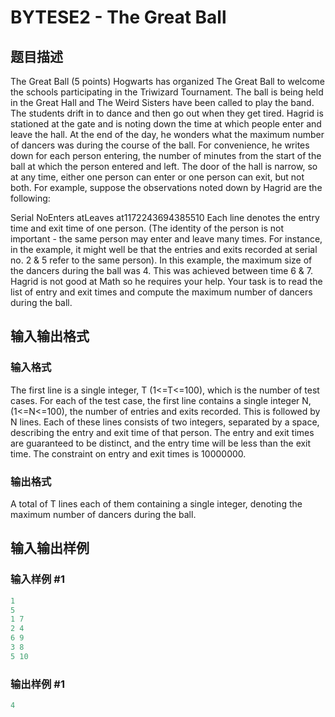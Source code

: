 # BYTESE2 - The Great Ball

## 题目描述

The Great Ball (5 points) Hogwarts has organized The Great Ball to welcome the schools participating in the Triwizard Tournament. The ball is being held in the Great Hall and The Weird Sisters have been called to play the band. The students drift in to dance and then go out when they get tired. Hagrid is stationed at the gate and is noting down the time at which people enter and leave the hall. At the end of the day, he wonders what the maximum number of dancers was during the course of the ball. For convenience, he writes down for each person entering, the number of minutes from the start of the ball at which the person entered and left. The door of the hall is narrow, so at any time, either one person can enter or one person can exit, but not both. For example, suppose the observations noted down by Hagrid are the following:

Serial NoEnters atLeaves at1172243694385510 Each line denotes the entry time and exit time of one person. (The identity of the person is not important - the same person may enter and leave many times. For instance, in the example, it might well be that the entries and exits recorded at serial no. 2 & 5 refer to the same person). In this example, the maximum size of the dancers during the ball was 4. This was achieved between time 6 & 7. Hagrid is not good at Math so he requires your help. Your task is to read the list of entry and exit times and compute the maximum number of dancers during the ball.

## 输入输出格式

### 输入格式

The first line is a single integer, T (1<=T<=100), which is the number of test cases. For each of the test case, the first line contains a single integer N, (1<=N<=100), the number of entries and exits recorded. This is followed by N lines. Each of these lines consists of two integers, separated by a space, describing the entry and exit time of that person. The entry and exit times are guaranteed to be distinct, and the entry time will be less than the exit time. The constraint on entry and exit times is 10000000.

### 输出格式

A total of T lines each of them containing a single integer, denoting the maximum number of dancers during the ball.

## 输入输出样例

### 输入样例 #1

```cpp
1
5
1 7
2 4
6 9
3 8
5 10
```


### 输出样例 #1

```cpp
4
```


